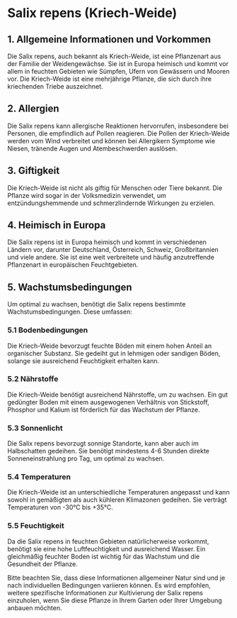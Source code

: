 # Salix repens (Kriech-Weide)

## 1. Allgemeine Informationen und Vorkommen

Die Salix repens, auch bekannt als Kriech-Weide, ist eine Pflanzenart aus der Familie der Weidengewächse. Sie ist in Europa heimisch und kommt vor allem in feuchten Gebieten wie Sümpfen, Ufern von Gewässern und Mooren vor. Die Kriech-Weide ist eine mehrjährige Pflanze, die sich durch ihre kriechenden Triebe auszeichnet.

## 2. Allergien

Die Salix repens kann allergische Reaktionen hervorrufen, insbesondere bei Personen, die empfindlich auf Pollen reagieren. Die Pollen der Kriech-Weide werden vom Wind verbreitet und können bei Allergikern Symptome wie Niesen, tränende Augen und Atembeschwerden auslösen.

## 3. Giftigkeit

Die Kriech-Weide ist nicht als giftig für Menschen oder Tiere bekannt. Die Pflanze wird sogar in der Volksmedizin verwendet, um entzündungshemmende und schmerzlindernde Wirkungen zu erzielen.

## 4. Heimisch in Europa

Die Salix repens ist in Europa heimisch und kommt in verschiedenen Ländern vor, darunter Deutschland, Österreich, Schweiz, Großbritannien und viele andere. Sie ist eine weit verbreitete und häufig anzutreffende Pflanzenart in europäischen Feuchtgebieten.

## 5. Wachstumsbedingungen

Um optimal zu wachsen, benötigt die Salix repens bestimmte Wachstumsbedingungen. Diese umfassen:

### 5.1 Bodenbedingungen
Die Kriech-Weide bevorzugt feuchte Böden mit einem hohen Anteil an organischer Substanz. Sie gedeiht gut in lehmigen oder sandigen Böden, solange sie ausreichend Feuchtigkeit erhalten kann.

### 5.2 Nährstoffe
Die Kriech-Weide benötigt ausreichend Nährstoffe, um zu wachsen. Ein gut gedüngter Boden mit einem ausgewogenen Verhältnis von Stickstoff, Phosphor und Kalium ist förderlich für das Wachstum der Pflanze.

### 5.3 Sonnenlicht
Die Salix repens bevorzugt sonnige Standorte, kann aber auch im Halbschatten gedeihen. Sie benötigt mindestens 4-6 Stunden direkte Sonneneinstrahlung pro Tag, um optimal zu wachsen.

### 5.4 Temperaturen
Die Kriech-Weide ist an unterschiedliche Temperaturen angepasst und kann sowohl in gemäßigten als auch kühleren Klimazonen gedeihen. Sie verträgt Temperaturen von -30°C bis +35°C.

### 5.5 Feuchtigkeit
Da die Salix repens in feuchten Gebieten natürlicherweise vorkommt, benötigt sie eine hohe Luftfeuchtigkeit und ausreichend Wasser. Ein gleichmäßig feuchter Boden ist wichtig für das Wachstum und die Gesundheit der Pflanze.

Bitte beachten Sie, dass diese Informationen allgemeiner Natur sind und je nach individuellen Bedingungen variieren können. Es wird empfohlen, weitere spezifische Informationen zur Kultivierung der Salix repens einzuholen, wenn Sie diese Pflanze in Ihrem Garten oder Ihrer Umgebung anbauen möchten.
